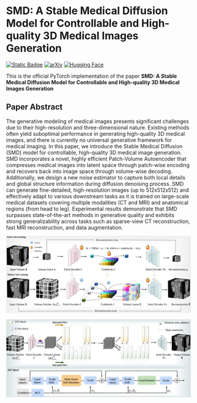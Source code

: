 # SMD: A Stable Medical Diffusion Model for Controllable and High-quality 3D Medical Images Generation
[![Static Badge](https://img.shields.io/badge/Project-page-blue)](..)
[![arXiv](https://img.shields.io/badge/arXiv-2402.19043-b31b1b.svg)](..)
[![Hugging Face](https://img.shields.io/badge/Hugging%20Face-Model%20Page-orange)](..)

This is the official PyTorch implementation of the paper **SMD: A Stable Medical Diffusion Model for Controllable and High-quality 3D Medical Images Generation** 




## Paper Abstract
The generative modeling of medical images presents significant challenges due to their high-resolution and three-dimensional nature. Existing methods often yield suboptimal performance in generating high-quality 3D medical images, and there is currently no universal generative framework for medical imaging. In this paper, we introduce the Stable Medical Diffusion (SMD) model for controllable, high-quality 3D medical image generation. SMD incorporates a novel, highly efficient Patch-Volume Autoencoder that compresses medical images into latent space through patch-wise encoding and recovers back into image space through volume-wise decoding. Additionally, we design a new noise estimator to capture both local details and global structure information during diffusion denoising process. SMD can generate fine-detailed, high-resolution images (up to 512x512x512) and effectively adapt to various downstream tasks as it is trained on large-scale medical datasets covering multiple modalities (CT and MRI) and anatomical regions (from head to leg).
Experimental results demonstrate that SMD surpasses state-of-the-art methods in generative quality and exhibits strong generalizability across tasks such as sparse-view CT reconstruction, fast MRI reconstruction, and data augmentation.

<p>
    <img width="750" src="assets/pic1.jpg"/>
</p>

<p>
    <img width="750" src="assets/pic2.jpg"/>
</p>
